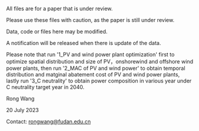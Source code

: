 All files are for a paper that is under review.

Please use these files with caution, as the paper is still under review.

Data, code or files here may be modified.

A notification will be released when there is update of the data.

Please note that run '1_PV and wind power plant optimization' first to optimize spatial distribution and size of PV，onshorewind and offshore wind power plants, then run '2_MAC of PV and wind power' to obtain temporal distribution and matginal abatement cost of PV and wind power plants, lastly run '3_C neutrality' to obtain power composition in various year under C neutrality target year in 2040.

Rong Wang

20 July 2023

Contact: rongwang@fudan.edu.cn
